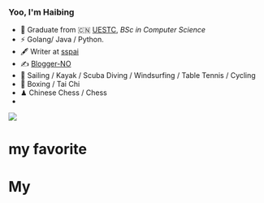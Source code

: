 ### Yoo,  I'm Haibing

- 🍻 Graduate from 🇨🇳 [UESTC](https://en.uestc.edu.cn/), _BSc in Computer Science_
- ⚡ Golang/ Java / Python.
- 🖋 Writer at [sspai](https://sspai.com/u/aw0luepf/posts)
- ✍️ [Blogger-NO](https://tech)
- 🏃 Sailing / Kayak / Scuba Diving / Windsurfing / Table Tennis / Cycling
- 🥋 Boxing / Tai Chi
- ♟ Chinese Chess / Chess 
- 

![](https://github-readme-stats.vercel.app/api?username=haibing-wang&theme=dark)
# my favorite


# My 
